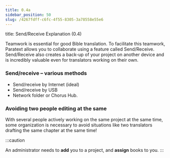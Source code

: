 ```yaml
---
title: 0.4a
sidebar_position: 50
slug: /4267fdff-c6fc-4f55-8305-3a78558e55e6
---
```




title: Send/Receive Explanation (0.4)


Teamwork is essential for good Bible translation. To facilitate this teamwork, Paratext allows you to collaborate using a feature called Send/Receive. Send/Receive also creates a back-up of your project on another device and is incredibly valuable even for translators working on their own.


### Send/receive – various methods

- Send/receive by Internet (ideal)
- Send/receive by USB
- Network folder or Chorus Hub.

### Avoiding two people editing at the same


With several people actively working on the same project at the same time, some organization is necessary to avoid situations like two translators drafting the same chapter at the same time!


:::caution


An administrator needs to **add** you to a project, and **assign** books to you. :::

